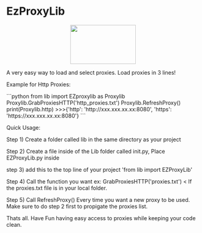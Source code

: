 # EzProxyLib

<p align="center">
  <img width="171‬" height="102" src="https://i.imgur.com/c71GUHG.png">
</p>

A very easy way to load and select proxies. Load proxies in 3 lines!
<p>Example for Http Proxies:</p> 
```python
from lib import EZproxylib as Proxylib
Proxylib.GrabProxiesHTTP('http_proxies.txt')
Proxylib.RefreshProxy()
print(Proxylib.http)
>>>{'http': 'http://xxx.xxx.xx.xx:8080', 'https': 'https://xxx.xxx.xx.xx:8080'}
```

Quick Usage:

Step 1) Create a folder called lib in the same directory as your project

Step 2) Create a file inside of the Lib folder called init.py, Place EZProxyLib.py inside

step 3) add this to the top line of your project 'from lib import EZProxyLib'

Step 4) Call the function you want ex: GrabProxiesHTTP('proxies.txt') < If the proxies.txt file is in your local folder.

Step 5) Call RefreshProxy() Every time you want a new proxy to be used. Make sure to do step 2 first to propigate the proxies list.

Thats all. Have Fun having easy access to proxies while keeping your code clean.

